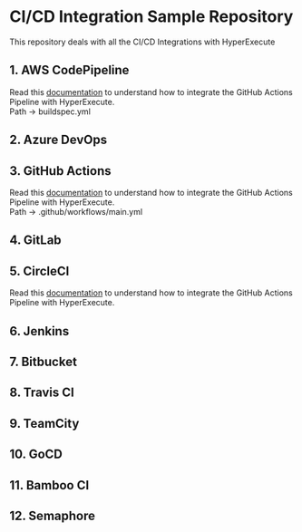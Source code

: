 # CI/CD Integration Sample Repository
This repository deals with all the CI/CD Integrations with HyperExecute

## 1. AWS CodePipeline
Read this [documentation](https://www.lambdatest.com/support/docs/aws-codepipeline-with-hyperexecute/) to understand how to integrate the GitHub Actions Pipeline with HyperExecute. <br />
Path -> buildspec.yml
## 2. Azure DevOps
## 3. GitHub Actions
Read this [documentation](https://www.lambdatest.com/support/docs/github-actions-with-hyperexecute/) to understand how to integrate the GitHub Actions Pipeline with HyperExecute. <br />
Path -> .github/workflows/main.yml
## 4. GitLab
## 5. CircleCI
Read this [documentation](https://www.lambdatest.com/support/docs/circle-ci-with-hyperexecute/) to understand how to integrate the GitHub Actions Pipeline with HyperExecute. <br />
## 6. Jenkins
## 7. Bitbucket
## 8. Travis CI
## 9. TeamCity
## 10. GoCD
## 11. Bamboo CI
## 12. Semaphore
